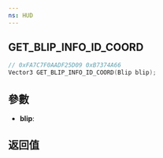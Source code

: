 ```yaml
---
ns: HUD
---
```

## GET_BLIP_INFO_ID_COORD

```c
// 0xFA7C7F0AADF25D09 0xB7374A66
Vector3 GET_BLIP_INFO_ID_COORD(Blip blip);
```


## 參數
* **blip**: 

## 返回值
